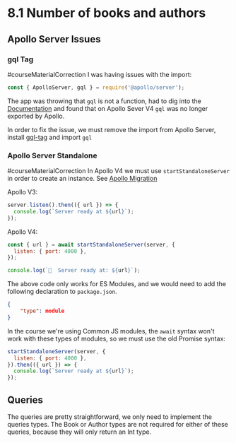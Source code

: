 # 8.1 Number of books and authors

## Apollo Server Issues

### gql Tag

#courseMaterialCorrection
 I was having issues with the import: 
```js
const { ApolloServer, gql } = require('@apollo/server');
```

The app was throwing that `gql` is not a function, had to dig into the [Documentation](https://www.apollographql.com/docs/apollo-server/migration/#gql-graphql-tag) and found that on Apollo Sever V4 `gql` was no longer exported by Apollo.

In order to fix the issue, we must remove the import from Apollo Server, install [gql-tag](https://www.npmjs.com/package/graphql-tag) and import `gql`

### Apollo Server Standalone

#courseMaterialCorrection 
In Apollo V4 we must use `startStandaloneServer` in order to create an instance. See [Apollo Migration](https://www.apollographql.com/docs/apollo-server/migration/#migrate-from-apollo-server)

Apollo V3:

```js
server.listen().then(({ url }) => {
  console.log(`Server ready at ${url}`);
});
```

Apollo V4:

```js
const { url } = await startStandaloneServer(server, {
  listen: { port: 4000 },
});

console.log(`🚀  Server ready at: ${url}`);
```

The above code only works for ES Modules, and we would need to add the following declaration to `package.json`. 

```json
{
	"type": module
}
```

In the course we're using Common JS modules, the `await` syntax won't work with these types of modules, so we must use the old Promise syntax:

```js
startStandaloneServer(server, {
  listen: { port: 4000 },
}).then(({ url }) => {
  console.log(`Server ready at ${url}`);
});
```

## Queries

The queries are pretty straightforward, we only need to implement the queries types. The Book or Author types are not required for either of these queries, because they will only return an Int type.